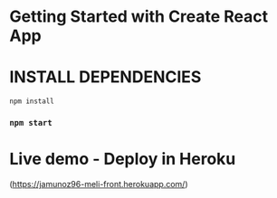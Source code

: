 # Getting Started with Create React App


# INSTALL DEPENDENCIES

```
npm install
```

### `npm start`

# Live demo - Deploy in Heroku
(https://jamunoz96-meli-front.herokuapp.com/)

